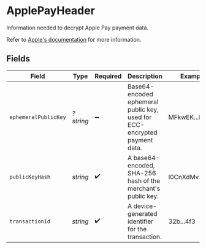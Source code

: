 # ApplePayHeader

Information needed to decrypt Apple Pay payment data.

Refer to [Apple's documentation](https://developer.apple.com/documentation/passkit/payment-token-format-reference#Header-keys-and-values) 
for more information.


## Fields

| Field                                                                     | Type                                                                      | Required                                                                  | Description                                                               | Example                                                                   |
| ------------------------------------------------------------------------- | ------------------------------------------------------------------------- | ------------------------------------------------------------------------- | ------------------------------------------------------------------------- | ------------------------------------------------------------------------- |
| `ephemeralPublicKey`                                                      | *?string*                                                                 | :heavy_minus_sign:                                                        | Base64-encoded ephemeral public key, used for ECC-encrypted payment data. | MFkwEK...Md==                                                             |
| `publicKeyHash`                                                           | *string*                                                                  | :heavy_check_mark:                                                        | A base64-encoded, SHA-256 hash of the merchant's public key.              | l0CnXdMv...D1I=                                                           |
| `transactionId`                                                           | *string*                                                                  | :heavy_check_mark:                                                        | A device-generated identifier for the transaction.                        | 32b...4f3                                                                 |